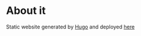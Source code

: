 # About it

Static website generated by [Hugo](https://gohugo.io/) and deployed [here](https://antonle.me/)
